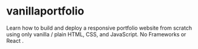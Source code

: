 # vanillaportfolio
Learn how to build and deploy a responsive portfolio website from scratch using only vanilla / plain HTML, CSS, and JavaScript. No Frameworks or React
.
